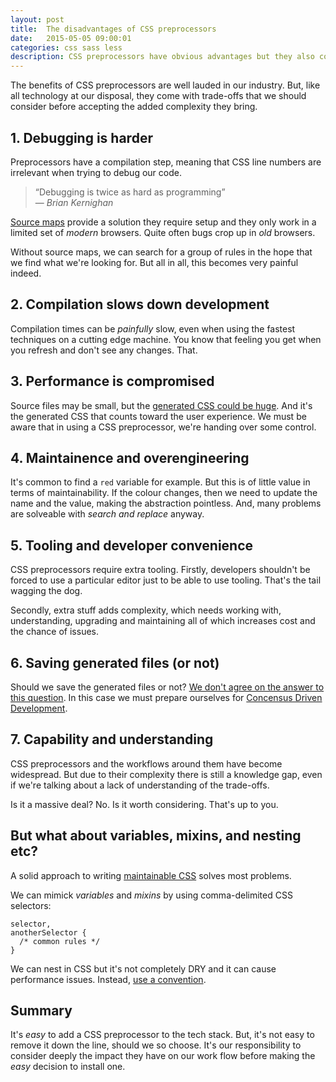```yaml
---
layout: post
title:  The disadvantages of CSS preprocessors
date:   2015-05-05 09:00:01
categories: css sass less
description: CSS preprocessors have obvious advantages but they also come with a host of problems. Learn about these to avoid pain for you and your team.
---
```


The benefits of CSS preprocessors are well lauded in our industry. But, like all technology at our disposal, they come with trade-offs that we should consider before accepting the added complexity they bring.

## 1. Debugging is harder

Preprocessors have a compilation step, meaning that CSS line numbers are irrelevant when trying to debug our code.

> &ldquo;Debugging is twice as hard as programming&rdquo;
> <br>&mdash; <cite>Brian Kernighan</cite>

[Source maps](http://thesassway.com/intermediate/using-source-maps-with-sass) provide a solution they require setup and they only work in a limited set of *modern* browsers. Quite often bugs crop up in *old* browsers.

Without source maps, we can search for a group of rules in the hope that we find what we're looking for. But all in all, this becomes very painful indeed.

## 2. Compilation slows down development

Compilation times can be *painfully* slow, even when using the fastest techniques on a cutting edge machine. You know that feeling you get when you refresh and don't see any changes. That.

## 3. Performance is compromised

Source files may be small, but the [generated CSS could be huge](http://jaketrent.com/post/cons-css-preprocessors/). And it's the generated CSS that counts toward the user experience. We must be aware that in using a CSS preprocessor, we're handing over some control.

## 4. Maintainence and overengineering

It's common to find a `red` variable for example. But this is of little value in terms of maintainability. If the colour changes, then we need to update the name and the value, making the abstraction pointless. And, many problems are solveable with *search and replace* anyway.

## 5. Tooling and developer convenience

CSS preprocessors require extra tooling. Firstly, developers shouldn't be forced to use a particular editor just to be able to use tooling. That's the tail wagging the dog. 

Secondly, extra stuff adds complexity, which needs working with, understanding, upgrading and maintaining all of which increases cost and the chance of issues.

## 6. Saving generated files (or not)

Should we save the generated files or not? [We don't agree on the answer to this question](http://stackoverflow.com/questions/13185170/using-less-and-version-control-should-generated-css-be-included-in-a-repo). In this case we must prepare ourselves for [Concensus Driven Development](http://www.nczonline.net/blog/2015/04/14/consensus-driven-development/).

## 7. Capability and understanding

CSS preprocessors and the workflows around them have become widespread. But due to their complexity there is still a knowledge gap, even if we're talking about a lack of understanding of the trade-offs.

Is it a massive deal? No. Is it worth considering. That's up to you.

## But what about variables, mixins, and nesting etc?

A solid approach to writing [maintainable CSS](http://maintainablecss.com) solves most problems.

We can mimick *variables* and *mixins* by using comma-delimited CSS selectors:

	selector,
	anotherSelector {
	  /* common rules */
	}

We can nest in CSS but it's not completely DRY and it can cause performance issues. Instead, [use a convention](http://maintainablecss.com/chapters/conventions/).

## Summary

It's *easy* to add a CSS preprocessor to the tech stack. But, it's not easy to remove it down the line, should we so choose. It's our responsibility to consider deeply the impact they have on our work flow before making the *easy* decision to install one.